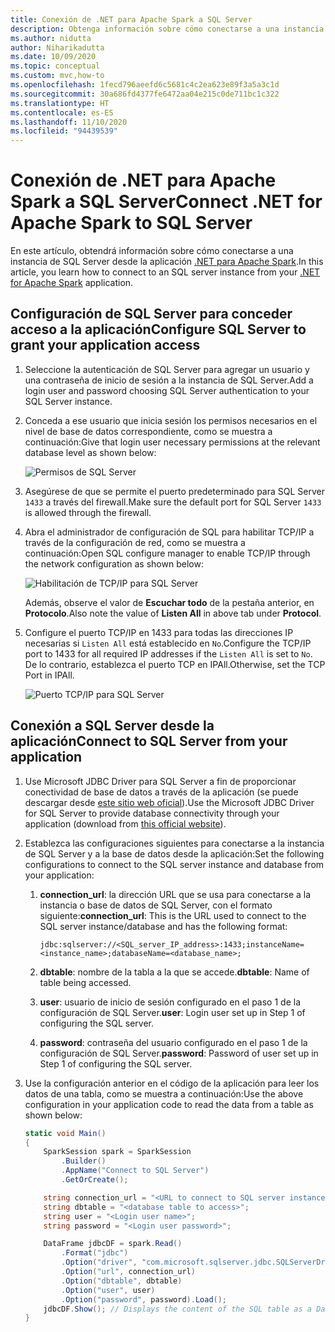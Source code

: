 ```yaml
---
title: Conexión de .NET para Apache Spark a SQL Server
description: Obtenga información sobre cómo conectarse a una instancia de SQL Server desde la aplicación .NET para Apache Spark.
ms.author: nidutta
author: Niharikadutta
ms.date: 10/09/2020
ms.topic: conceptual
ms.custom: mvc,how-to
ms.openlocfilehash: 1fecd796aeefd6c5681c4c2ea623e89f3a5a3c1d
ms.sourcegitcommit: 30a686fd4377fe6472aa04e215c0de711bc1c322
ms.translationtype: HT
ms.contentlocale: es-ES
ms.lasthandoff: 11/10/2020
ms.locfileid: "94439539"
---
```

# <a name="connect-net-for-apache-spark-to-sql-server"></a><span data-ttu-id="d834c-103">Conexión de .NET para Apache Spark a SQL Server</span><span class="sxs-lookup"><span data-stu-id="d834c-103">Connect .NET for Apache Spark to SQL Server</span></span>

<span data-ttu-id="d834c-104">En este artículo, obtendrá información sobre cómo conectarse a una instancia de SQL Server desde la aplicación [.NET para Apache Spark](https://github.com/dotnet/spark).</span><span class="sxs-lookup"><span data-stu-id="d834c-104">In this article, you learn how to connect to an SQL server instance from your [.NET for Apache Spark](https://github.com/dotnet/spark) application.</span></span>

## <a name="configure-sql-server-to-grant-your-application-access"></a><span data-ttu-id="d834c-105">Configuración de SQL Server para conceder acceso a la aplicación</span><span class="sxs-lookup"><span data-stu-id="d834c-105">Configure SQL Server to grant your application access</span></span>

1. <span data-ttu-id="d834c-106">Seleccione la autenticación de SQL Server para agregar un usuario y una contraseña de inicio de sesión a la instancia de SQL Server.</span><span class="sxs-lookup"><span data-stu-id="d834c-106">Add a login user and password choosing SQL Server authentication to your SQL Server instance.</span></span>
2. <span data-ttu-id="d834c-107">Conceda a ese usuario que inicia sesión los permisos necesarios en el nivel de base de datos correspondiente, como se muestra a continuación:</span><span class="sxs-lookup"><span data-stu-id="d834c-107">Give that login user necessary permissions at the relevant database level as shown below:</span></span>

    ![Permisos de SQL Server](./media/connect-external-sources/SqlServerAuth.png)

3. <span data-ttu-id="d834c-109">Asegúrese de que se permite el puerto predeterminado para SQL Server `1433` a través del firewall.</span><span class="sxs-lookup"><span data-stu-id="d834c-109">Make sure the default port for SQL Server `1433` is allowed through the firewall.</span></span>
4. <span data-ttu-id="d834c-110">Abra el administrador de configuración de SQL para habilitar TCP/IP a través de la configuración de red, como se muestra a continuación:</span><span class="sxs-lookup"><span data-stu-id="d834c-110">Open SQL configure manager to enable TCP/IP through the network configuration as shown below:</span></span>

    ![Habilitación de TCP/IP para SQL Server](./media/connect-external-sources/SqlServerTCPIP.png)

    <span data-ttu-id="d834c-112">Además, observe el valor de **Escuchar todo** de la pestaña anterior, en **Protocolo**.</span><span class="sxs-lookup"><span data-stu-id="d834c-112">Also note the value of **Listen All** in above tab under **Protocol**.</span></span>

5. <span data-ttu-id="d834c-113">Configure el puerto TCP/IP en 1433 para todas las direcciones IP necesarias si `Listen All` está establecido en `No`.</span><span class="sxs-lookup"><span data-stu-id="d834c-113">Configure the TCP/IP port to 1433 for all required IP addresses if the `Listen All` is set to `No`.</span></span> <span data-ttu-id="d834c-114">De lo contrario, establezca el puerto TCP en IPAll.</span><span class="sxs-lookup"><span data-stu-id="d834c-114">Otherwise, set the TCP Port in IPAll.</span></span>

    ![Puerto TCP/IP para SQL Server](./media/connect-external-sources/SQLServerTCPIIPPort.png)

## <a name="connect-to-sql-server-from-your-application"></a><span data-ttu-id="d834c-116">Conexión a SQL Server desde la aplicación</span><span class="sxs-lookup"><span data-stu-id="d834c-116">Connect to SQL Server from your application</span></span>

1. <span data-ttu-id="d834c-117">Use Microsoft JDBC Driver para SQL Server a fin de proporcionar conectividad de base de datos a través de la aplicación (se puede descargar desde [este sitio web oficial](/sql/connect/jdbc/download-microsoft-jdbc-driver-for-sql-server?view=sql-server-ver15)).</span><span class="sxs-lookup"><span data-stu-id="d834c-117">Use the Microsoft JDBC Driver for SQL Server to provide database connectivity through your application (download from [this official website](/sql/connect/jdbc/download-microsoft-jdbc-driver-for-sql-server?view=sql-server-ver15)).</span></span>
2. <span data-ttu-id="d834c-118">Establezca las configuraciones siguientes para conectarse a la instancia de SQL Server y a la base de datos desde la aplicación:</span><span class="sxs-lookup"><span data-stu-id="d834c-118">Set the following configurations to connect to the SQL server instance and database from your application:</span></span>
    1. <span data-ttu-id="d834c-119">**connection_url**: la dirección URL que se usa para conectarse a la instancia o base de datos de SQL Server, con el formato siguiente:</span><span class="sxs-lookup"><span data-stu-id="d834c-119">**connection_url**: This is the URL used to connect to the SQL server instance/database and has the following format:</span></span>

        ```
        jdbc:sqlserver://<SQL_server_IP_address>:1433;instanceName=<instance_name>;databaseName=<database_name>;
        ```

    2. <span data-ttu-id="d834c-120">**dbtable**: nombre de la tabla a la que se accede.</span><span class="sxs-lookup"><span data-stu-id="d834c-120">**dbtable**: Name of table being accessed.</span></span>
    3. <span data-ttu-id="d834c-121">**user**: usuario de inicio de sesión configurado en el paso 1 de la configuración de SQL Server.</span><span class="sxs-lookup"><span data-stu-id="d834c-121">**user**: Login user set up in Step 1 of configuring the SQL server.</span></span>
    4. <span data-ttu-id="d834c-122">**password**: contraseña del usuario configurado en el paso 1 de la configuración de SQL Server.</span><span class="sxs-lookup"><span data-stu-id="d834c-122">**password**: Password of user set up in Step 1 of configuring the SQL server.</span></span>
3. <span data-ttu-id="d834c-123">Use la configuración anterior en el código de la aplicación para leer los datos de una tabla, como se muestra a continuación:</span><span class="sxs-lookup"><span data-stu-id="d834c-123">Use the above configuration in your application code to read the data from a table as shown below:</span></span>

    ```csharp
    static void Main()
    {
        SparkSession spark = SparkSession
            .Builder()
            .AppName("Connect to SQL Server")
            .GetOrCreate();

        string connection_url = "<URL to connect to SQL server instance>";
        string dbtable = "<database table to access>";
        string user = "<Login user name>";
        string password = "<Login user password>";

        DataFrame jdbcDF = spark.Read()
            .Format("jdbc")
            .Option("driver", "com.microsoft.sqlserver.jdbc.SQLServerDriver")
            .Option("url", connection_url)
            .Option("dbtable", dbtable)
            .Option("user", user)
            .Option("password", password).Load();
        jdbcDF.Show(); // Displays the content of the SQL table as a DataFrame
    }
    ```
